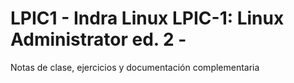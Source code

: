 # LPIC1 - Indra Linux LPIC-1: Linux Administrator ed. 2 -
Notas de clase, ejercicios y documentación complementaria
